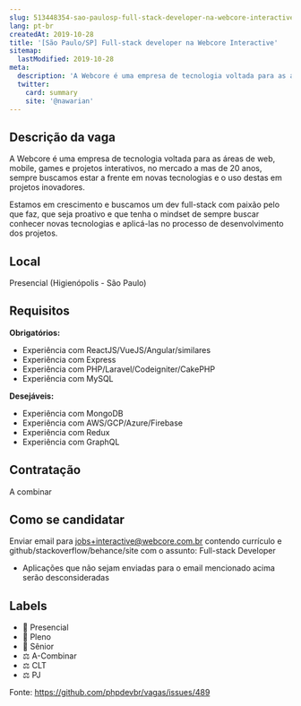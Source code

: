 ```yaml
---
slug: 513448354-sao-paulosp-full-stack-developer-na-webcore-interactive
lang: pt-br
createdAt: 2019-10-28
title: '[São Paulo/SP] Full-stack developer na Webcore Interactive'
sitemap:
  lastModified: 2019-10-28
meta:
  description: 'A Webcore é uma empresa de tecnologia voltada para as áreas de web, mobile, games e projetos interativos, no mercado a mas de 20 anos, sempre buscamos estar a frente em novas tecnologias e o uso destas em projetos inovadores. Estamos em crescimento e buscamos um dev full-stack com paixão pelo que faz, que seja proativo e que tenha o mindset de sempre buscar conhecer novas tecnologias e aplicá-las no processo de desenvolvimento dos projetos.'
  twitter:
    card: summary
    site: '@nawarian'
---
```


## Descrição da vaga

A Webcore é uma empresa de tecnologia voltada para as áreas de web, mobile, games e projetos interativos, no mercado a mas de 20 anos, sempre buscamos estar a frente em novas tecnologias e o uso destas em projetos inovadores.

Estamos em crescimento e buscamos um dev full-stack com paixão pelo que faz, que seja proativo e que tenha o mindset de sempre buscar conhecer novas tecnologias e aplicá-las no processo de desenvolvimento dos projetos.

## Local

Presencial (Higienópolis - São Paulo)

## Requisitos

**Obrigatórios:**
- Experiência com ReactJS/VueJS/Angular/similares
- Experiência com Express
- Experiência com PHP/Laravel/Codeigniter/CakePHP
- Experiência com MySQL

**Desejáveis:**
- Experiência com MongoDB
- Experiência com AWS/GCP/Azure/Firebase
- Experiência com Redux
- Experiência com GraphQL

## Contratação

A combinar

## Como se candidatar

Enviar email para jobs+interactive@webcore.com.br contendo currículo e github/stackoverflow/behance/site com o assunto: Full-stack Developer

* Aplicações que não sejam enviadas para o email mencionado acima serão desconsideradas

## Labels

- 🏢 Presencial
- 👨 Pleno
- 👴 Sênior
- ⚖️ A-Combinar
- ⚖️ CLT
- ⚖️ PJ


Fonte: https://github.com/phpdevbr/vagas/issues/489